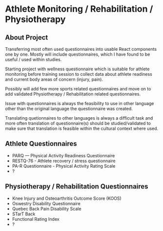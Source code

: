 # Athlete Monitoring / Rehabilitation / Physiotherapy

## About Project

Transferring most often used questionnaires into usable React components one by one. Mostly will include questionnaires, which I have found to be useful / used within studies.

Starting project with wellness questionnaire which is suitable for athlete monitoring before training session to collect data about athlete readiness and current body areas of concern (injury, pain).

Possibly will add few more sports related questionnaires and move on to add validated Physiotherapy / Rehabilitation related questionnaires.

Issue with questionnaires is always the feasibility to use in other language other than the original language the questionnaire was created.

Translating quetionnaires to other languages is always a difficult task and more often translation of questionnaire(s) should be studied/validated to make sure that translation is feasible within the cultural context where used.

## Athlete Questionnaires

* PARQ — Physical Activity Readiness Questionnaire
* RESTQ-76 - Athlete recovery / stress questionnaire
* PA-R Questionnaire - Physical Activity Rating Scale
* ?

## Physiotherapy / Rehabilitation Questionnaires

* Knee Injury and Osteoarthritis Outcome Score (KOOS)
* Oswestry Disability Questionnaire
* Quebec Back Pain Disability Scale
* STarT Back
* Functional Rating Index
* ?
